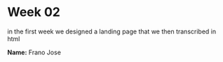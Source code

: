 # Week 02
<p>in the first week we designed a landing page that we then transcribed in html</p>
<p><strong>Name:</strong> Frano Jose</p>
